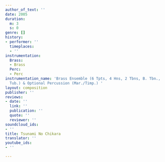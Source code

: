 ```yaml
---
author_of_text: ''
date: 2005
duration:
  m: 3
  s: 0
genre: []
history:
- performer: ''
  timeplaces:
  - ''
instrumentation:
  Brass:
  - Brass
  Perc:
  - Perc
instrumentation_name: 'Brass Ensemble (6 Tpts, 4 Hns, 2 Tbns, B. Tbn., 2 Euph., 2
  Tub.) & Optional Percussion (Mar./Timp.) '
layout: composition
publisher: ''
reviews:
- date: ''
  link: ''
  publication: ''
  quote: ''
  reviewer: ''
soundcloud_ids:
- ''
title: Tsunami No Chikara
translator: ''
youtube_ids:
- ''

---
```

